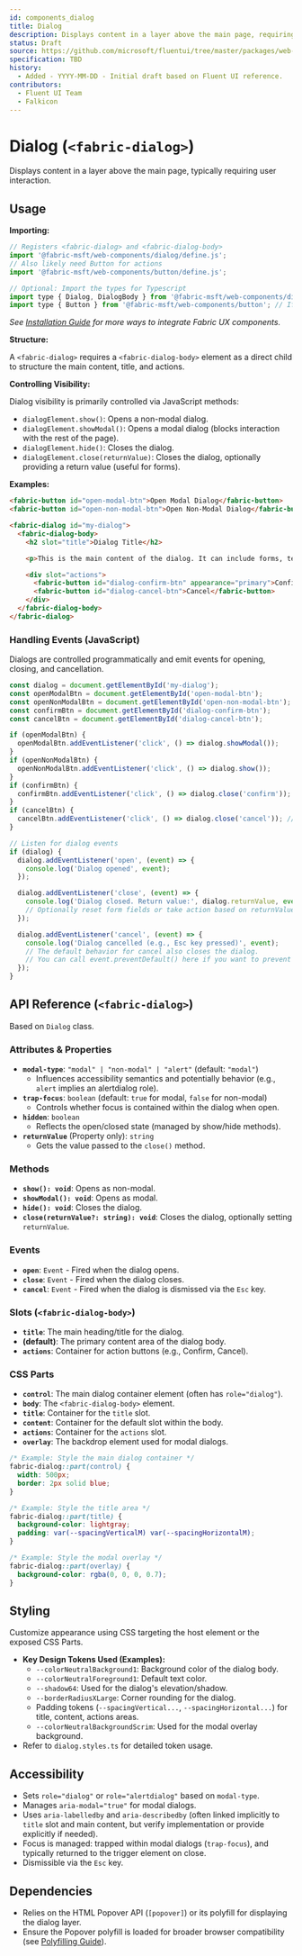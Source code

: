 ```yaml
---
id: components_dialog
title: Dialog
description: Displays content in a layer above the main page, requiring user interaction.
status: Draft
source: https://github.com/microsoft/fluentui/tree/master/packages/web-components/src/dialog
specification: TBD
history:
  - Added - YYYY-MM-DD - Initial draft based on Fluent UI reference.
contributors:
  - Fluent UI Team
  - Falkicon
---
```


# Dialog (`<fabric-dialog>`)

Displays content in a layer above the main page, typically requiring user interaction.

## Usage

**Importing:**

```javascript
// Registers <fabric-dialog> and <fabric-dialog-body>
import '@fabric-msft/web-components/dialog/define.js';
// Also likely need Button for actions
import '@fabric-msft/web-components/button/define.js';

// Optional: Import the types for Typescript
import type { Dialog, DialogBody } from '@fabric-msft/web-components/dialog';
import type { Button } from '@fabric-msft/web-components/button'; // If interacting via JS
```

*See [Installation Guide](../../guides/installation.md) for more ways to integrate Fabric UX components.*

**Structure:**

A `<fabric-dialog>` requires a `<fabric-dialog-body>` element as a direct child to structure the main content, title, and actions.

**Controlling Visibility:**

Dialog visibility is primarily controlled via JavaScript methods:

*   `dialogElement.show()`: Opens a non-modal dialog.
*   `dialogElement.showModal()`: Opens a modal dialog (blocks interaction with the rest of the page).
*   `dialogElement.hide()`: Closes the dialog.
*   `dialogElement.close(returnValue)`: Closes the dialog, optionally providing a return value (useful for forms).

**Examples:**

```html
<fabric-button id="open-modal-btn">Open Modal Dialog</fabric-button>
<fabric-button id="open-non-modal-btn">Open Non-Modal Dialog</fabric-button>

<fabric-dialog id="my-dialog">
  <fabric-dialog-body>
    <h2 slot="title">Dialog Title</h2>

    <p>This is the main content of the dialog. It can include forms, text, or other components.</p>

    <div slot="actions">
      <fabric-button id="dialog-confirm-btn" appearance="primary">Confirm</fabric-button>
      <fabric-button id="dialog-cancel-btn">Cancel</fabric-button>
    </div>
  </fabric-dialog-body>
</fabric-dialog>
```

### Handling Events (JavaScript)

Dialogs are controlled programmatically and emit events for opening, closing, and cancellation.

```javascript
const dialog = document.getElementById('my-dialog');
const openModalBtn = document.getElementById('open-modal-btn');
const openNonModalBtn = document.getElementById('open-non-modal-btn');
const confirmBtn = document.getElementById('dialog-confirm-btn');
const cancelBtn = document.getElementById('dialog-cancel-btn');

if (openModalBtn) {
  openModalBtn.addEventListener('click', () => dialog.showModal());
}
if (openNonModalBtn) {
  openNonModalBtn.addEventListener('click', () => dialog.show());
}
if (confirmBtn) {
  confirmBtn.addEventListener('click', () => dialog.close('confirm')); // Close with return value
}
if (cancelBtn) {
  cancelBtn.addEventListener('click', () => dialog.close('cancel')); // Close with return value
}

// Listen for dialog events
if (dialog) {
  dialog.addEventListener('open', (event) => {
    console.log('Dialog opened', event);
  });

  dialog.addEventListener('close', (event) => {
    console.log('Dialog closed. Return value:', dialog.returnValue, event);
    // Optionally reset form fields or take action based on returnValue
  });

  dialog.addEventListener('cancel', (event) => {
    console.log('Dialog cancelled (e.g., Esc key pressed)', event);
    // The default behavior for cancel also closes the dialog.
    // You can call event.preventDefault() here if you want to prevent closing on Esc.
  });
}
```

## API Reference (`<fabric-dialog>`)

Based on `Dialog` class.

### Attributes & Properties

*   **`modal-type`**: `"modal" | "non-modal" | "alert"` (default: `"modal"`)
    *   Influences accessibility semantics and potentially behavior (e.g., `alert` implies an alertdialog role).
*   **`trap-focus`**: `boolean` (default: `true` for modal, `false` for non-modal)
    *   Controls whether focus is contained within the dialog when open.
*   **`hidden`**: `boolean`
    *   Reflects the open/closed state (managed by show/hide methods).
*   **`returnValue`** (Property only): `string`
    *   Gets the value passed to the `close()` method.

### Methods

*   **`show(): void`**: Opens as non-modal.
*   **`showModal(): void`**: Opens as modal.
*   **`hide(): void`**: Closes the dialog.
*   **`close(returnValue?: string): void`**: Closes the dialog, optionally setting `returnValue`.

### Events

*   **`open`**: `Event` - Fired when the dialog opens.
*   **`close`**: `Event` - Fired when the dialog closes.
*   **`cancel`**: `Event` - Fired when the dialog is dismissed via the `Esc` key.

### Slots (`<fabric-dialog-body>`)

*   **`title`**: The main heading/title for the dialog.
*   **(default)**: The primary content area of the dialog body.
*   **`actions`**: Container for action buttons (e.g., Confirm, Cancel).

### CSS Parts

*   **`control`**: The main dialog container element (often has `role="dialog"`).
*   **`body`**: The `<fabric-dialog-body>` element.
*   **`title`**: Container for the `title` slot.
*   **`content`**: Container for the default slot within the body.
*   **`actions`**: Container for the `actions` slot.
*   **`overlay`**: The backdrop element used for modal dialogs.

```css
/* Example: Style the main dialog container */
fabric-dialog::part(control) {
  width: 500px;
  border: 2px solid blue;
}

/* Example: Style the title area */
fabric-dialog::part(title) {
  background-color: lightgray;
  padding: var(--spacingVerticalM) var(--spacingHorizontalM);
}

/* Example: Style the modal overlay */
fabric-dialog::part(overlay) {
  background-color: rgba(0, 0, 0, 0.7);
}
```

## Styling

Customize appearance using CSS targeting the host element or the exposed CSS Parts.

*   **Key Design Tokens Used (Examples):**
    *   `--colorNeutralBackground1`: Background color of the dialog body.
    *   `--colorNeutralForeground1`: Default text color.
    *   `--shadow64`: Used for the dialog's elevation/shadow.
    *   `--borderRadiusXLarge`: Corner rounding for the dialog.
    *   Padding tokens (`--spacingVertical...`, `--spacingHorizontal...`) for title, content, actions areas.
    *   `--colorNeutralBackgroundScrim`: Used for the modal overlay background.
*   Refer to `dialog.styles.ts` for detailed token usage.

## Accessibility

*   Sets `role="dialog"` or `role="alertdialog"` based on `modal-type`.
*   Manages `aria-modal="true"` for modal dialogs.
*   Uses `aria-labelledby` and `aria-describedby` (often linked implicitly to `title` slot and main content, but verify implementation or provide explicitly if needed).
*   Focus is managed: trapped within modal dialogs (`trap-focus`), and typically returned to the trigger element on close.
*   Dismissible via the `Esc` key.

## Dependencies

*   Relies on the HTML Popover API (`[popover]`) or its polyfill for displaying the dialog layer.
*   Ensure the Popover polyfill is loaded for broader browser compatibility (see [Polyfilling Guide](../../guides/polyfilling.md)).
 